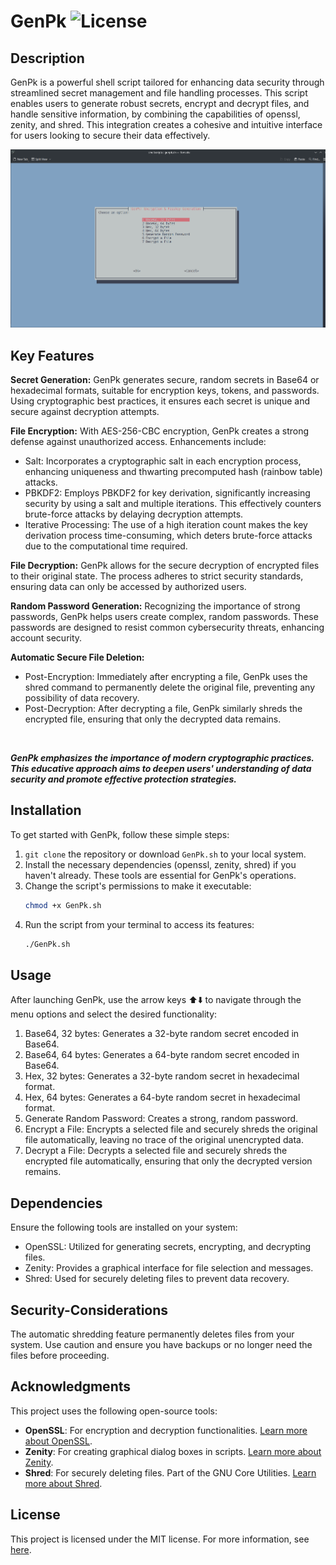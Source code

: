 # GenPk ![License](https://img.shields.io/badge/License-MIT-blue.svg) 

## Description
GenPk is a powerful shell script tailored for enhancing data security through streamlined secret management and file handling processes. This script enables users to generate robust secrets, encrypt and decrypt files, and handle sensitive information, by combining the capabilities of openssl, zenity, and shred. This integration creates a cohesive and intuitive interface for users looking to secure their data effectively.

![preview-image](/assets/preview1.png)

## Key Features

**Secret Generation:** GenPk generates secure, random secrets in Base64 or hexadecimal formats, suitable for encryption keys, tokens, and passwords. Using cryptographic best practices, it ensures each secret is unique and secure against decryption attempts.

**File Encryption:** With AES-256-CBC encryption, GenPk creates a strong defense against unauthorized access. Enhancements include:

- Salt: Incorporates a cryptographic salt in each encryption process, enhancing uniqueness and thwarting precomputed hash (rainbow table) attacks.
- PBKDF2: Employs PBKDF2 for key derivation, significantly increasing security by using a salt and multiple iterations. This effectively counters brute-force attacks by delaying decryption attempts.
- Iterative Processing: The use of a high iteration count makes the key derivation process time-consuming, which deters brute-force attacks due to the computational time required.

**File Decryption:** GenPk allows for the secure decryption of encrypted files to their original state. The process adheres to strict security standards, ensuring data can only be accessed by authorized users.

**Random Password Generation:** Recognizing the importance of strong passwords, GenPk helps users create complex, random passwords. These passwords are designed to resist common cybersecurity threats, enhancing account security.

**Automatic Secure File Deletion:**
- Post-Encryption: Immediately after encrypting a file, GenPk uses the shred command to permanently delete the original file, preventing any possibility of data recovery.
- Post-Decryption: After decrypting a file, GenPk similarly shreds the encrypted file, ensuring that only the decrypted data remains.

<br>

***GenPk emphasizes the importance of modern cryptographic practices. This educative approach aims to deepen users' understanding of data security and promote effective protection strategies.***

## Installation

To get started with GenPk, follow these simple steps:

1. `git clone` the repository or download `GenPk.sh` to your local system.
2. Install the necessary dependencies (openssl, zenity, shred) if you haven't already. These tools are essential for GenPk's operations.
3. Change the script's permissions to make it executable:
    ```bash
    chmod +x GenPk.sh
    ```
4. Run the script from your terminal to access its features:
    ```bash
    ./GenPk.sh
    ```

## Usage

After launching GenPk, use the arrow keys ⬆️⬇️ to navigate through the menu options and select the desired functionality:

1. Base64, 32 bytes: Generates a 32-byte random secret encoded in Base64.
2. Base64, 64 bytes: Generates a 64-byte random secret encoded in Base64.
3. Hex, 32 bytes: Generates a 32-byte random secret in hexadecimal format.
4. Hex, 64 bytes: Generates a 64-byte random secret in hexadecimal format.
5. Generate Random Password: Creates a strong, random password.
6. Encrypt a File: Encrypts a selected file and securely shreds the original file automatically, leaving no trace of the original unencrypted data.
7. Decrypt a File: Decrypts a selected file and securely shreds the encrypted file automatically, ensuring that only the decrypted version remains.

## Dependencies

Ensure the following tools are installed on your system:

- OpenSSL: Utilized for generating secrets, encrypting, and decrypting files.
- Zenity: Provides a graphical interface for file selection and messages.
- Shred: Used for securely deleting files to prevent data recovery.

## Security-Considerations

The automatic shredding feature permanently deletes files from your system. Use caution and ensure you have backups or no longer need the files before proceeding.

## Acknowledgments

This project uses the following open-source tools:

- **OpenSSL**: For encryption and decryption functionalities. [Learn more about OpenSSL](https://www.openssl.org/).
- **Zenity**: For creating graphical dialog boxes in scripts. [Learn more about Zenity](https://help.gnome.org/users/zenity/).
- **Shred**: For securely deleting files. Part of the GNU Core Utilities. [Learn more about Shred](https://www.gnu.org/software/coreutils/manual/html_node/shred-invocation.html).

## License

This project is licensed under the MIT license. For more information, see [here](https://opensource.org/licenses/MIT).
  
